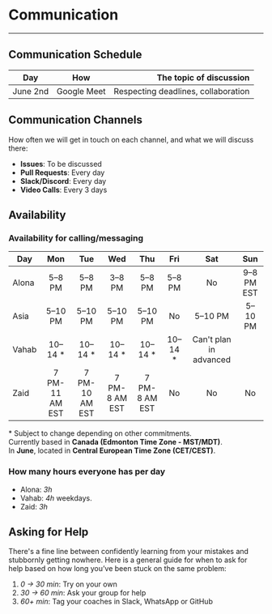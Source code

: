 <!--
    this template is for inspiration, feel free to change it however you like!

    Careful! be sure to protect your privacy when filling out this document
        everything you write here will be public
        so share only what you are comfortable sharing online
        you can share the rest in confidence with you group by another channel
-->

# Communication

---

## Communication Schedule

| Day    | How | The topic of discussion |
| :----: | :-: | ----------------------: |
| June 2nd | Google Meet  | Respecting deadlines, collaboration |

## Communication Channels

How often we will get in touch on each channel, and what we will discuss there:

- **Issues**: To be discussed
- **Pull Requests**: Every day
- **Slack/Discord**: Every day
- **Video Calls**: Every 3 days

## Availability

### Availability for calling/messaging

| Day   | Mon   | Tue    | Wed    | Thu    | Fri   | Sat | Sun|
|-------|:-----:|:------:|:------:|:------:|:-----:|:---:|:----:|
| Alona |5–8 PM | 5–8 PM | 3–8 PM | 5–8 PM | 5–8 PM| No     |9–8 PM EST|
| Asia  |5–10 PM| 5–10 PM| 5–10 PM| 5–10 PM| No    | 5–10 PM| 5–10 PM |
| Vahab |10–14 *| 10–14 *| 10–14 *| 10–14 *| 10–14 *| Can't plan in advanced||
| Zaid| 7 PM-11 AM EST|7 PM-10 AM EST|7 PM-8 AM EST|7 PM-8 AM EST|No|No|No|

\* Subject to change depending on other commitments.  
Currently based in **Canada (Edmonton Time Zone - MST/MDT)**.  
In **June**, located in **Central European Time Zone (CET/CEST)**.

### How many hours everyone has per day

- Alona: _3h_
- Vahab: _4h_ weekdays.
- Zaid: _3h_

## Asking for Help

There's a fine line between confidently learning from your mistakes and
stubbornly getting nowhere. Here is a general guide for when to ask for help
based on how long you’ve been stuck on the same problem:

1. _0 → 30 min_: Try on your own
2. _30 → 60 min_: Ask your group for help
3. _60+ min_: Tag your coaches in Slack, WhatsApp or GitHub
